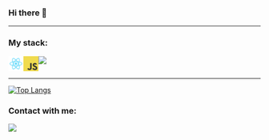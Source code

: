 ### Hi there &#128075; 

---

### My stack:
<div style="display: flex">
   <img src="https://raw.githubusercontent.com/github/explore/80688e429a7d4ef2fca1e82350fe8e3517d3494d/topics/react/react.png" height="30">
   <img src="https://raw.githubusercontent.com/github/explore/80688e429a7d4ef2fca1e82350fe8e3517d3494d/topics/javascript/javascript.png" height="30">
   <img src="https://iconape.com/wp-content/png_logo_vector/typescript.png" height="30">
</div>

---

[![Top Langs](https://github-readme-stats.vercel.app/api/top-langs/?username=tormaks&layout=compact&theme=gruvbox_light&hide=css,html)](https://github.com/anuraghazra/github-readme-stats)

### Contact with me: 
<a href='https://t.me/tormaks' target='_blank' alt='Telegram'>
   <img src="https://cdn-icons-png.flaticon.com/512/906/906377.png" height="30">
</a>
